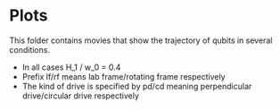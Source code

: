 # Plots

This folder contains movies that show the trajectory of qubits in several conditions.

* In all cases H_1 / w_0 = 0.4
* Prefix lf/rf means lab frame/rotating frame respectively
* The kind of drive is specified by pd/cd meaning perpendicular drive/circular drive respectively
